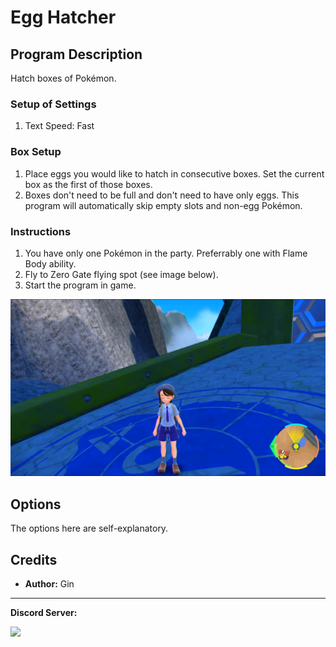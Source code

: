 # Egg Hatcher

## Program Description

Hatch boxes of Pokémon.

### Setup of Settings

1. Text Speed: Fast

### Box Setup

1. Place eggs you would like to hatch in consecutive boxes. Set the current box as the first of those boxes.
2. Boxes don't need to be full and don't need to have only eggs. This program will automatically skip empty slots and non-egg Pokémon.

### Instructions

1. You have only one Pokémon in the party. Preferrably one with Flame Body ability.
2. Fly to Zero Gate flying spot (see image below).
4. Start the program in game.

<img src="images/ZeroGate.png">


## Options

The options here are self-explanatory.


## Credits

- **Author:** Gin

<hr>

**Discord Server:** 

[<img src="https://canary.discordapp.com/api/guilds/695809740428673034/widget.png?style=banner2">](https://discord.gg/cQ4gWxN)



